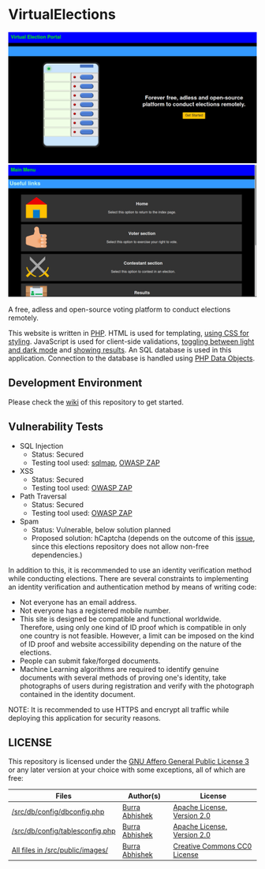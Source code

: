 # VirtualElections

<img src="https://github.com/BurraAbhishek/VirtualElections/blob/main/screenshots/index_page_darkmode.png" alt="Homepage" title="This site comes with a light and dark theme built-in by default, this screenshot shows the dark theme.">

<img src="https://github.com/BurraAbhishek/VirtualElections/blob/main/screenshots/main_menu_1_darkmode.png" alt="Main menu" title="This site comes with a light and dark theme built-in by default, this screenshot shows the dark theme.">

A free, adless and open-source voting platform to conduct elections remotely. 

This website is written in [PHP](https://www.php.net/). HTML is used for templating, [using CSS for styling](https://github.com/BurraAbhishek/VirtualElections/tree/main/src/css). JavaScript is used for client-side validations, [toggling between light and dark mode](https://github.com/BurraAbhishek/VirtualElections/blob/main/src/controllers/css.js) and [showing results](https://github.com/BurraAbhishek/VirtualElections/blob/main/src/vote_counting/results.php). An SQL database is used in this application. Connection to the database is handled using [PHP Data Objects](https://www.php.net/manual/en/book.pdo.php).

## Development Environment
Please check the [wiki](https://github.com/burraabhishek/virtualelections/wiki) of this repository to get started.

## Vulnerability Tests
<ul>
  <li>
    SQL Injection
    <ul>
      <li> Status: Secured </li>
      <li> Testing tool used: <a href="https://sqlmap.org">sqlmap</a>, <a href="https://www.zaproxy.org/">OWASP ZAP</a> </li>
    </ul>
  </li>
    <li>
    XSS
    <ul>
      <li> Status: Secured </li>
      <li> Testing tool used: <a href="https://www.zaproxy.org/">OWASP ZAP</a> </li>
    </ul>
  </li>
    <li>
    Path Traversal
    <ul>
      <li> Status: Secured </li>
      <li> Testing tool used: <a href="https://www.zaproxy.org/">OWASP ZAP</a> </li>
    </ul>
  </li>
  <li>
    Spam
    <ul>
      <li> Status: Vulnerable, below solution planned </li>
      <li> Proposed solution: hCaptcha (depends on the outcome of this <a href="https://github.com/ornicar/lila/issues/9438">issue</a>, since this elections repository does not allow non-free dependencies.) </li>
    </ul>
  </li>
</ul>

In addition to this, it is recommended to use an identity verification method while conducting elections. There are several constraints to implementing an identity verification and authentication method by means of writing code:
- Not everyone has an email address.
- Not everyone has a registered mobile number.
- This site is designed be compatible and functional worldwide. Therefore, using only one kind of ID proof which is compatible in only one country is not feasible. However, a limit can be imposed on the kind of ID proof and website accessibility depending on the nature of the elections.
- People can submit fake/forged documents.
- Machine Learning algorithms are required to identify genuine documents with several methods of proving one's identity, take photographs of users during registration and verify with the photograph contained in the identity document.

NOTE: It is recommended to use HTTPS and encrypt all traffic while deploying this application for security reasons.

## LICENSE

This repository is licensed under the [GNU Affero General Public License 3](https://github.com/BurraAbhishek/VirtualElections/blob/main/LICENSE) or any later version at your choice with some exceptions, all of which are free:

Files | Author(s) | License
--- | --- | ---
[/src/db/config/dbconfig.php](https://github.com/BurraAbhishek/VirtualElections/blob/main/src/db/config/dbconfig.php) | [Burra Abhishek](https://github.com/BurraAbhishek/) | [Apache License, Version 2.0](https://www.apache.org/licenses/LICENSE-2.0)
[/src/db/config/tablesconfig.php](https://github.com/BurraAbhishek/VirtualElections/blob/main/src/db/config/tablesconfig.php) | [Burra Abhishek](https://github.com/BurraAbhishek/) | [Apache License, Version 2.0](https://www.apache.org/licenses/LICENSE-2.0)
[All files in /src/public/images/](https://github.com/BurraAbhishek/VirtualElections/tree/main/src/public/images) | [Burra Abhishek](https://github.com/BurraAbhishek/) | [Creative Commons CC0 License](https://tldrlegal.com/license/creative-commons-cc0-1.0-universal)
